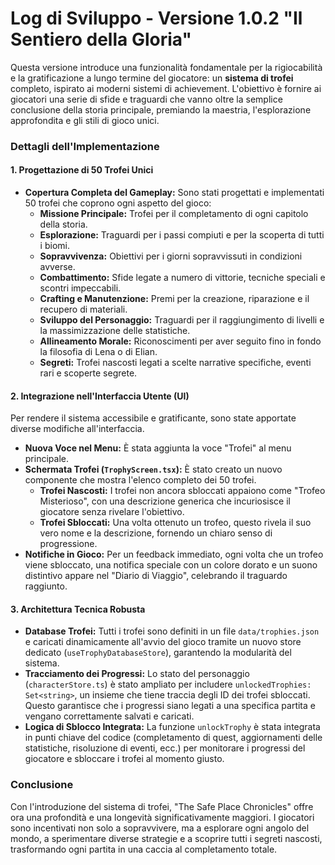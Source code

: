 # Log di Sviluppo - Versione 1.0.2 "Il Sentiero della Gloria"

Questa versione introduce una funzionalità fondamentale per la rigiocabilità e la gratificazione a lungo termine del giocatore: un **sistema di trofei** completo, ispirato ai moderni sistemi di achievement. L'obiettivo è fornire ai giocatori una serie di sfide e traguardi che vanno oltre la semplice conclusione della storia principale, premiando la maestria, l'esplorazione approfondita e gli stili di gioco unici.

### Dettagli dell'Implementazione

#### 1. Progettazione di 50 Trofei Unici
- **Copertura Completa del Gameplay:** Sono stati progettati e implementati 50 trofei che coprono ogni aspetto del gioco:
  - **Missione Principale:** Trofei per il completamento di ogni capitolo della storia.
  - **Esplorazione:** Traguardi per i passi compiuti e per la scoperta di tutti i biomi.
  - **Sopravvivenza:** Obiettivi per i giorni sopravvissuti in condizioni avverse.
  - **Combattimento:** Sfide legate a numero di vittorie, tecniche speciali e scontri impeccabili.
  - **Crafting e Manutenzione:** Premi per la creazione, riparazione e il recupero di materiali.
  - **Sviluppo del Personaggio:** Traguardi per il raggiungimento di livelli e la massimizzazione delle statistiche.
  - **Allineamento Morale:** Riconoscimenti per aver seguito fino in fondo la filosofia di Lena o di Elian.
  - **Segreti:** Trofei nascosti legati a scelte narrative specifiche, eventi rari e scoperte segrete.

#### 2. Integrazione nell'Interfaccia Utente (UI)
Per rendere il sistema accessibile e gratificante, sono state apportate diverse modifiche all'interfaccia.
- **Nuova Voce nel Menu:** È stata aggiunta la voce "Trofei" al menu principale.
- **Schermata Trofei (`TrophyScreen.tsx`):** È stato creato un nuovo componente che mostra l'elenco completo dei 50 trofei.
  - **Trofei Nascosti:** I trofei non ancora sbloccati appaiono come "Trofeo Misterioso", con una descrizione generica che incuriosisce il giocatore senza rivelare l'obiettivo.
  - **Trofei Sbloccati:** Una volta ottenuto un trofeo, questo rivela il suo vero nome e la descrizione, fornendo un chiaro senso di progressione.
- **Notifiche in Gioco:** Per un feedback immediato, ogni volta che un trofeo viene sbloccato, una notifica speciale con un colore dorato e un suono distintivo appare nel "Diario di Viaggio", celebrando il traguardo raggiunto.

#### 3. Architettura Tecnica Robusta
- **Database Trofei:** Tutti i trofei sono definiti in un file `data/trophies.json` e caricati dinamicamente all'avvio del gioco tramite un nuovo store dedicato (`useTrophyDatabaseStore`), garantendo la modularità del sistema.
- **Tracciamento dei Progressi:** Lo stato del personaggio (`characterStore.ts`) è stato ampliato per includere `unlockedTrophies: Set<string>`, un insieme che tiene traccia degli ID dei trofei sbloccati. Questo garantisce che i progressi siano legati a una specifica partita e vengano correttamente salvati e caricati.
- **Logica di Sblocco Integrata:** La funzione `unlockTrophy` è stata integrata in punti chiave del codice (completamento di quest, aggiornamenti delle statistiche, risoluzione di eventi, ecc.) per monitorare i progressi del giocatore e sbloccare i trofei al momento giusto.

### Conclusione
Con l'introduzione del sistema di trofei, "The Safe Place Chronicles" offre ora una profondità e una longevità significativamente maggiori. I giocatori sono incentivati non solo a sopravvivere, ma a esplorare ogni angolo del mondo, a sperimentare diverse strategie e a scoprire tutti i segreti nascosti, trasformando ogni partita in una caccia al completamento totale.